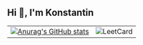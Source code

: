 ## Hi 👋, I'm Konstantin

<table style="width: 100%;">
  <tr>
    <td style="text-align: left;">
      <a href="https://github.com/anuraghazra/github-readme-stats">
        <img src="https://github-readme-stats.vercel.app/api?username=Konstantin2005&show_icons=true&theme=merko" alt="Anurag's GitHub stats" style="max-width: 100%; height: auto;">
      </a>
    </td>
    <td style="text-align: right;">
      <img src="https://leetcard.jacoblin.cool/kostua?ext=heatmap" alt="LeetCard" style="max-width: 100%; height: auto;">
    </td>
  </tr>
</table>

<!--
**Konstantin2005/Konstantin2005**

-->
